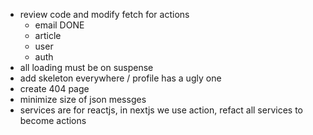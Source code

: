 - review code and modify fetch for actions
    - email     DONE
    - article
    - user
    - auth
- all loading must be on suspense
- add skeleton everywhere / profile has a ugly one
- create 404 page
- minimize size of json messges
- services are for reactjs, in nextjs we use action, refact all services to become actions